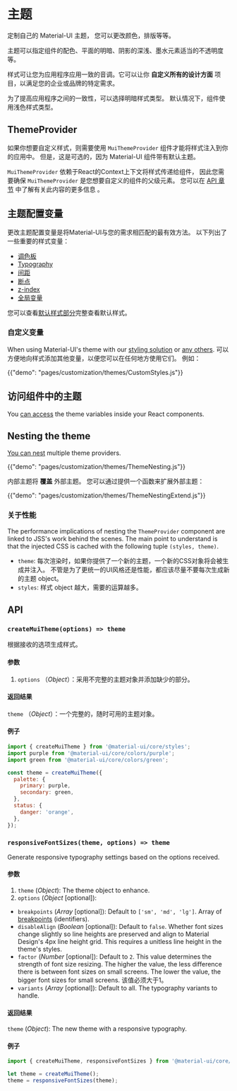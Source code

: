 # 主题

<p class="description">定制自己的 Material-UI 主题， 您可以更改颜色，排版等等。</p>

主题可以指定组件的配色、平面的明暗、阴影的深浅、墨水元素适当的不透明度等。

样式可让您为应用程序应用一致的音调。它可以让你 **自定义所有的设计方面** 项目，以满足您的企业或品牌的特定需求。

为了提高应用程序之间的一致性，可以选择明暗样式类型。 默认情况下，组件使用浅色样式类型。

## ThemeProvider

如果你想要自定义样式，则需要使用 `MuiThemeProvider` 组件才能将样式注入到你的应用中。 但是，这是可选的，因为 Material-UI 组件带有默认主题。

`MuiThemeProvider` 依赖于React的Context上下文将样式传递给组件， 因此您需要确保 `MuiThemeProvider` 是您想要自定义的组件的父级元素。 您可以在 [API 章节](/styles/api/#themeprovider) 中了解有关此内容的更多信息 。

## 主题配置变量

更改主题配置变量是将Material-UI与您的需求相匹配的最有效方法。 以下列出了一些重要的样式变量：

- [调色板](/customization/palette/)
- [Typography](/customization/typography/)
- [间距](/customization/spacing/)
- [断点](/customization/breakpoints/)
- [z-index](/customization/z-index/)
- [全局变量](/customization/globals/)

您可以查看[默认样式部分](/customization/default-theme/)完整查看默认样式。

### 自定义变量

When using Material-UI's theme with our [styling solution](/styles/basics/) or [any others](/guides/interoperability/#themeprovider). 可以方便地向样式添加其他变量，以便您可以在任何地方使用它们。 例如：

{{"demo": "pages/customization/themes/CustomStyles.js"}}

## 访问组件中的主题

You [can access](/styles/advanced/#accessing-the-theme-in-a-component) the theme variables inside your React components.

## Nesting the theme

[You can nest](/styles/advanced/#theme-nesting) multiple theme providers.

{{"demo": "pages/customization/themes/ThemeNesting.js"}}

内部主题将 **覆盖** 外部主题。 您可以通过提供一个函数来扩展外部主题：

{{"demo": "pages/customization/themes/ThemeNestingExtend.js"}}

### 关于性能

The performance implications of nesting the `ThemeProvider` component are linked to JSS's work behind the scenes. The main point to understand is that the injected CSS is cached with the following tuple `(styles, theme)`.

- `theme`: 每次渲染时，如果你提供了一个新的主题，一个新的CSS对象将会被生成并注入。 不管是为了更统一的UI风格还是性能，都应该尽量不要每次生成新的主题 object。
- `styles`: 样式 object 越大，需要的运算越多。

## API

### `createMuiTheme(options) => theme`

根据接收的选项生成样式。

#### 参数

1. `options` （*Object*）：采用不完整的主题对象并添加缺少的部分。

#### 返回结果

`theme` （*Object*）：一个完整的，随时可用的主题对象。

#### 例子

```js
import { createMuiTheme } from '@material-ui/core/styles';
import purple from '@material-ui/core/colors/purple';
import green from '@material-ui/core/colors/green';

const theme = createMuiTheme({
  palette: {
    primary: purple,
    secondary: green,
  },
  status: {
    danger: 'orange',
  },
});
```

### `responsiveFontSizes(theme, options) => theme`

Generate responsive typography settings based on the options received.

#### 参数

1. `theme` (*Object*): The theme object to enhance.
2. `options` (*Object* [optional]):

- `breakpoints` (*Array<string>* [optional]): Default to `['sm', 'md', 'lg']`. Array of [breakpoints](/customization/breakpoints/) (identifiers).
- `disableAlign` (*Boolean* [optional]): Default to `false`. Whether font sizes change slightly so line heights are preserved and align to Material Design's 4px line height grid. This requires a unitless line height in the theme's styles.
- `factor` (*Number* [optional]): Default to `2`. This value determines the strength of font size resizing. The higher the value, the less difference there is between font sizes on small screens. The lower the value, the bigger font sizes for small screens. 该值必须大于1。
- `variants` (*Array<string>* [optional]): Default to all. The typography variants to handle.

#### 返回结果

`theme` (*Object*): The new theme with a responsive typography.

#### 例子

```js
import { createMuiTheme, responsiveFontSizes } from '@material-ui/core/styles';

let theme = createMuiTheme();
theme = responsiveFontSizes(theme);
```